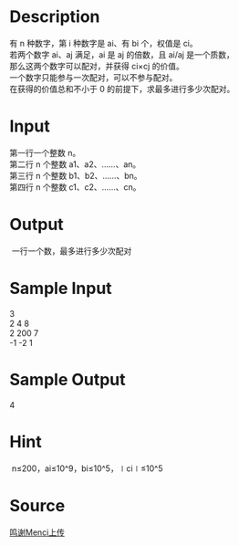 
# Description

<div class="content"><div>有 n 种数字，第 i 种数字是 ai、有 bi 个，权值是 ci。</div>
<div>若两个数字 ai、aj 满足，ai 是 aj 的倍数，且 ai/aj 是一个质数，</div>
<div>那么这两个数字可以配对，并获得 ci×cj 的价值。</div>
<div>一个数字只能参与一次配对，可以不参与配对。</div>
<div>在获得的价值总和不小于 0 的前提下，求最多进行多少次配对。</div>
<div></div></div>

# Input

<div class="content"><div>第一行一个整数 n。</div>
<div>第二行 n 个整数 a1、a2、……、an。</div>
<div>第三行 n 个整数 b1、b2、……、bn。</div>
<div>第四行 n 个整数 c1、c2、……、cn。</div>
<div></div>
<div></div></div>

# Output

<div class="content"><p> 一行一个数，最多进行多少次配对</p>
<div></div></div>

# Sample Input

<div class="content"><span class="sampledata">3<br/>
2 4 8<br/>
2 200 7<br/>
-1 -2 1</span></div>

# Sample Output

<div class="content"><span class="sampledata">4</span></div>

# Hint

<div class="content"><p></p><p> n≤200，ai≤10^9，bi≤10^5，∣ci∣≤10^5</p><p></p></div>

# Source

<div class="content"><p><a href="problemset.php?search=鸣谢Menci上传">鸣谢Menci上传</a></p></div>

